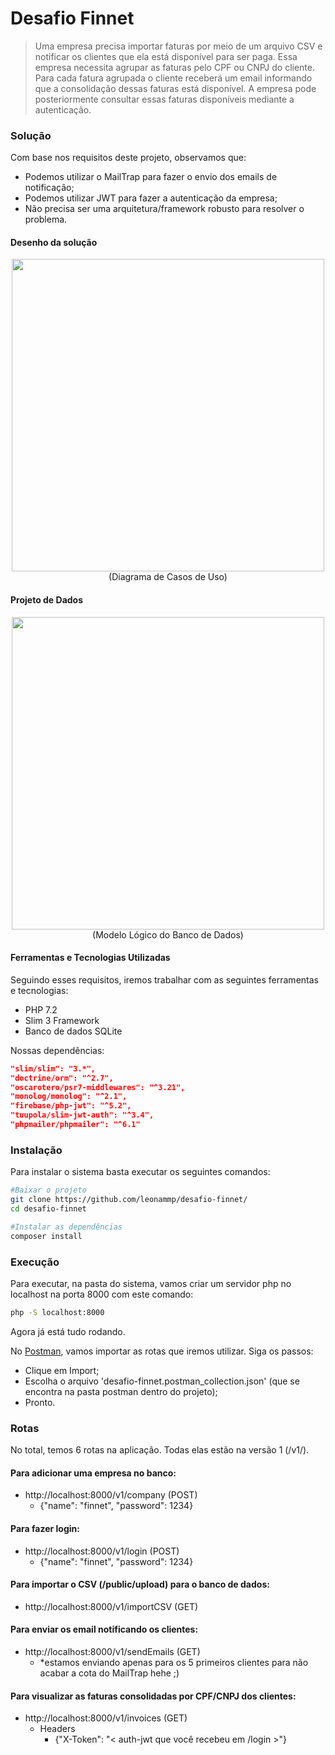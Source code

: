 # Desafio Finnet

>Uma empresa precisa importar faturas por meio de um arquivo CSV e notificar os clientes que ela está disponível para ser paga.
Essa empresa necessita agrupar as faturas pelo CPF ou CNPJ do cliente.
Para cada fatura agrupada o cliente receberá um email informando que a consolidação dessas faturas está disponível.
A empresa pode posteriormente consultar essas faturas disponíveis mediante a autenticação.

### Solução
Com base nos requisitos deste projeto, observamos que:
 - Podemos utilizar o MailTrap para fazer o envio dos emails de notificação;
 - Podemos utilizar JWT para fazer a autenticação da empresa;
 - Não precisa ser uma arquitetura/framework robusto para resolver o problema.

#### Desenho da solução
<p align="center">
  <img src="https://i.imgur.com/KE1cozf.jpg" width="500" /><br>
  (Diagrama de Casos de Uso)
</p>

#### Projeto de Dados
<p align="center">
  <img src="https://i.imgur.com/Mep6x5H.png" width="500" /><br>
  (Modelo Lógico do Banco de Dados)
</p>

#### Ferramentas e Tecnologias Utilizadas

Seguindo esses requisitos, iremos trabalhar com as seguintes ferramentas e tecnologias:
 - PHP 7.2
 - Slim 3 Framework
 - Banco de dados SQLite

Nossas dependências:
```json
"slim/slim": "3.*",
"doctrine/orm": "^2.7",
"oscarotero/psr7-middlewares": "^3.21",
"monolog/monolog": "^2.1",
"firebase/php-jwt": "^5.2",
"tuupola/slim-jwt-auth": "^3.4",
"phpmailer/phpmailer": "^6.1"
```
### Instalação
Para instalar o sistema basta executar os seguintes comandos:
```bash
#Baixar o projeto
git clone https://github.com/leonammp/desafio-finnet/
cd desafio-finnet

#Instalar as dependências
composer install
```
### Execução
Para executar, na pasta do sistema, vamos criar um servidor php no localhost na porta 8000 com este comando:
```bash
php -S localhost:8000
```
Agora já está tudo rodando.

No [Postman](https://www.postman.com/downloads/), vamos importar as rotas que iremos utilizar. Siga os passos:
 - Clique em Import;
 - Escolha o arquivo 'desafio-finnet.postman_collection.json' (que se encontra na pasta postman dentro do projeto);
 - Pronto.
 
### Rotas
No total, temos 6 rotas na aplicação. Todas elas estão na versão 1 (/v1/).

#### Para adicionar uma empresa no banco:
 - http://localhost:8000/v1/company (POST)
   - {"name": "finnet", "password": 1234}

#### Para fazer login:
  * http://localhost:8000/v1/login (POST)
    * {"name": "finnet", "password": 1234}

#### Para importar o CSV (/public/upload) para o banco de dados:
 * http://localhost:8000/v1/importCSV (GET)

#### Para enviar os email notificando os clientes:
 * http://localhost:8000/v1/sendEmails (GET)
   * *estamos enviando apenas para os 5 primeiros clientes para não acabar a cota do MailTrap hehe ;)

#### Para visualizar as faturas consolidadas por CPF/CNPJ dos clientes:
  * http://localhost:8000/v1/invoices (GET)
    * Headers
      * {"X-Token": "< auth-jwt que você recebeu em /login >"}






